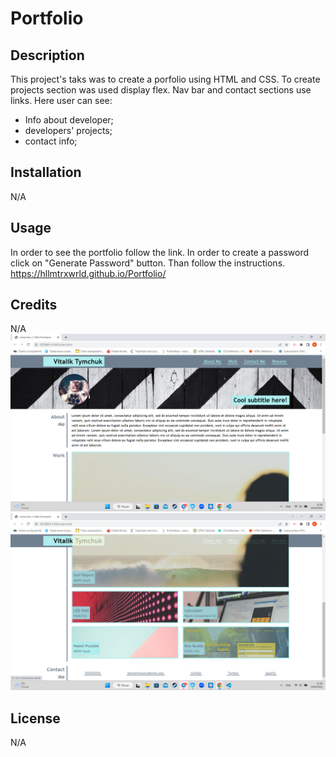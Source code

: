 # Portfolio

## Description
This project's taks was to create a porfolio using HTML and CSS. To create projects section was used display flex. Nav bar and contact sections use links.
Here user can see:
- Info about developer;
- developers' projects;
- contact info;



## Installation

N/A

## Usage

In order to see the portfolio follow the link. In order to create a password click on "Generate Password" button. Than follow the instructions.
https://hllmtrxwrld.github.io/Portfolio/

## Credits

N/A
![alt text](./images/1.png)
![alt text](./images/2.png)
## License

N/A